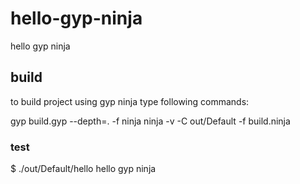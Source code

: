 hello-gyp-ninja
===============

hello gyp ninja

## build

to build project using gyp ninja
type following commands:

  gyp build.gyp --depth=. -f ninja
  ninja -v -C out/Default -f build.ninja

### test

  $ ./out/Default/hello
  hello gyp ninja
